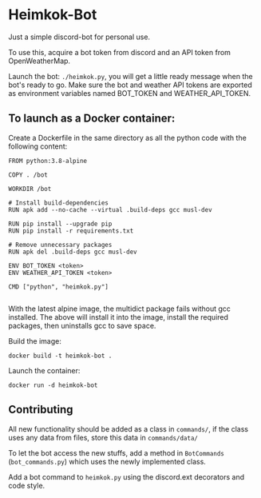# Heimkok-Bot
Just a simple discord-bot for personal use.

To use this, acquire a bot token from discord and an API token from OpenWeatherMap.

Launch the bot: `./heimkok.py`, you will get a little ready message when the bot's ready to go. Make sure the bot and weather API tokens are exported as environment variables named BOT_TOKEN and WEATHER_API_TOKEN.

## To launch as a Docker container:
Create a Dockerfile in the same directory as all the python code with the following content:
```
FROM python:3.8-alpine

COPY . /bot

WORKDIR /bot

# Install build-dependencies
RUN apk add --no-cache --virtual .build-deps gcc musl-dev

RUN pip install --upgrade pip
RUN pip install -r requirements.txt

# Remove unnecessary packages
RUN apk del .build-deps gcc musl-dev

ENV BOT_TOKEN <token>
ENV WEATHER_API_TOKEN <token>

CMD ["python", "heimkok.py"]


```
With the latest alpine image, the multidict package fails without gcc installed. The above will install it into the image, install the required packages, then uninstalls gcc to save space.

Build the image:
```
docker build -t heimkok-bot .
```
Launch the container:
```
docker run -d heimkok-bot
```

## Contributing
All new functionality should be added as a class in `commands/`, if the class uses any data from files, store this data in `commands/data/`

To let the bot access the new stuffs, add a method in `BotCommands` (`bot_commands.py`) which uses the newly implemented class.

Add a bot command to `heimkok.py` using the discord.ext decorators and code style.